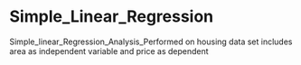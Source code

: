 # Simple_Linear_Regression
Simple_linear_Regression_Analysis_Performed on housing data set includes area as independent variable and price as dependent 
